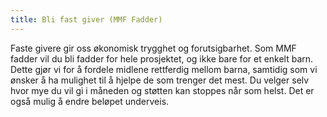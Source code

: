 ```yaml
---
title: Bli fast giver (MMF Fadder)
---
```

Faste givere gir oss økonomisk trygghet og forutsigbarhet. Som MMF fadder vil du bli fadder for hele prosjektet, og ikke bare for et enkelt barn. Dette gjør vi for å fordele midlene rettferdig mellom barna, samtidig som vi ønsker å ha mulighet til å hjelpe de som trenger det mest. Du velger selv hvor mye du vil gi i måneden og støtten kan stoppes når som helst. Det er også mulig å endre beløpet underveis.
